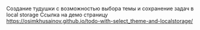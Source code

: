 Создание тудушки с возможностью выбора темы и сохранение задач в  local storage
Ссылка на демо страницу https://osimkhusainov.github.io/todo-with-select_theme-and-localstorage/
